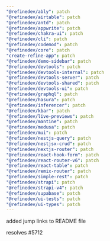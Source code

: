 ```yaml
---
"@refinedev/ably": patch
"@refinedev/airtable": patch
"@refinedev/antd": patch
"@refinedev/appwrite": patch
"@refinedev/chakra-ui": patch
"@refinedev/cli": patch
"@refinedev/codemod": patch
"@refinedev/core": patch
"create-refine-app": patch
"@refinedev/demo-sidebar": patch
"@refinedev/devtools": patch
"@refinedev/devtools-internal": patch
"@refinedev/devtools-server": patch
"@refinedev/devtools-shared": patch
"@refinedev/devtools-ui": patch
"@refinedev/graphql": patch
"@refinedev/hasura": patch
"@refinedev/inferencer": patch
"@refinedev/kbar": patch
"@refinedev/live-previews": patch
"@refinedev/mantine": patch
"@refinedev/medusa": patch
"@refinedev/mui": patch
"@refinedev/nestjs-query": patch
"@refinedev/nestjsx-crud": patch
"@refinedev/nextjs-router": patch
"@refinedev/react-hook-form": patch
"@refinedev/react-router-v6": patch
"@refinedev/react-table": patch
"@refinedev/remix-router": patch
"@refinedev/simple-rest": patch
"@refinedev/strapi": patch
"@refinedev/strapi-v4": patch
"@refinedev/supabase": patch
"@refinedev/ui-tests": patch
"@refinedev/ui-types": patch
---
```


added jump links to README file

resolves #5712

